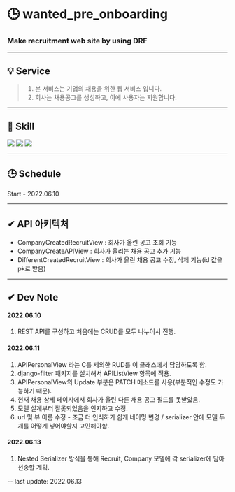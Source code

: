 # 🕒 wanted_pre_onboarding
### Make recruitment web site by using DRF

<hr>

## 💡 Service
> 1. 본 서비스는 기업의 채용을 위한 웹 서비스 입니다. 
> 2. 회사는 채용공고를 생성하고, 이에 사용자는 지원합니다.

<hr>

## 🔨 Skill
<img src="https://img.shields.io/badge/Django-092E20?style=flat&logo=Django&logoColor=white"/> <img src="https://img.shields.io/badge/DRF-092E20?style=flat&logo=Django&logoColor=white"/> <img src="https://img.shields.io/badge/SQLite-003B57?style=flat&logo=SQLite&logoColor=white"/>

<hr>

## 🕒 Schedule
Start - 2022.06.10

<hr>

## ✔ API 아키텍처
- CompanyCreatedRecruitView : 회사가 올린 공고 조회 기능
- CompanyCreateAPIView : 회사가 올리는 채용 공고 추가 기능
- DifferentCreatedRecruitView : 회사가 올린 채용 공고 수정, 삭제 기능(id 값을 pk로 받음)

<hr>

## ✔ Dev Note
#### 2022.06.10
1. REST API를 구성하고 처음에는 CRUD를 모두 나누어서 진행.

#### 2022.06.11
1. APIPersonalView 라는 C를 제외한 RUD를 이 클래스에서 담당하도록 함.
2. django-filter 패키지를 설치해서 APIListView 항목에 적용.
3. APIPersonalView의 Update 부분은 PATCH 메소드를 사용(부분적인 수정도 가능하기 때문).
4. 현재 채용 상세 페이지에서 회사가 올린 다른 채용 공고 필드를 못받았음.
5. 모델 설계부터 잘못되었음을 인지하고 수정.
6. url 및 뷰 이름 수정 - 조금 더 인식하기 쉽게 네이밍 변경 / serializer 안에 모델 두 개를 어떻게 넣어야할지 고민해야함.

#### 2022.06.13
1. Nested Serializer 방식을 통해 Recruit, Company 모델에 각 serializer에 담아 전송할 계획.


-- last update: 2022.06.13